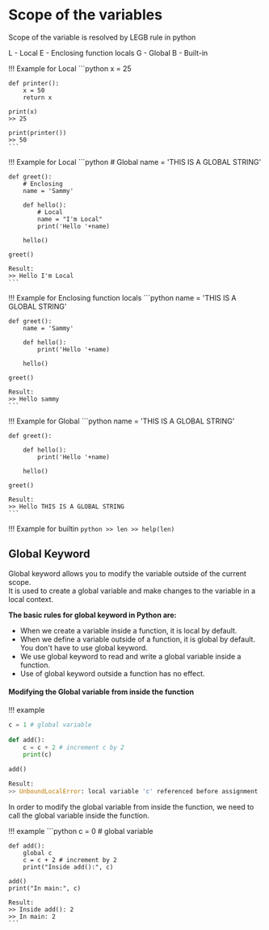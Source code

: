 # Scope of the variables

Scope of the variable is resolved by LEGB rule in python

L - Local
E - Enclosing function locals
G - Global
B - Built-in

!!! Example for Local
    ```python
    x = 25

    def printer():
        x = 50
        return x

    print(x)
    >> 25

    print(printer())
    >> 50
    ```

!!! Example for Local
    ```python
    # Global
    name = 'THIS IS A GLOBAL STRING'

    def greet():
        # Enclosing
        name = 'Sammy'
        
        def hello():
            # Local
            name = "I'm Local"
            print('Hello '+name)
            
        hello()

    greet()

    Result:
    >> Hello I'm Local
    ```

!!! Example for Enclosing function locals
    ```python
    name = 'THIS IS A GLOBAL STRING'

    def greet():
        name = 'Sammy'
        
        def hello():
            print('Hello '+name)
            
        hello()

    greet()

    Result:
    >> Hello sammy
    ```

!!! Example for Global
    ```python
    name = 'THIS IS A GLOBAL STRING'

    def greet():
        
        def hello():
            print('Hello '+name)
            
        hello()

    greet()

    Result:
    >> Hello THIS IS A GLOBAL STRING
    ```

!!! Example for builtin
    ```python
    >> len
    >> help(len)
    ```

## Global Keyword
Global keyword allows you to modify the variable outside of the current scope.   
It is used to create a global variable and make changes to the variable in a local context.

**The basic rules for global keyword in Python are:**

* When we create a variable inside a function, it is local by default.
* When we define a variable outside of a function, it is global by default. You don't have to use global keyword.
* We use global keyword to read and write a global variable inside a function.
* Use of global keyword outside a function has no effect.

#### Modifying the Global variable from inside the function

!!! example
  ```python
  c = 1 # global variable
      
  def add():
      c = c + 2 # increment c by 2
      print(c)

  add()

  Result:
  >> UnboundLocalError: local variable 'c' referenced before assignment
  ```

In order to modify the global variable from inside the function, we need to call the global variable inside the function.

!!! example
    ```python
    c = 0 # global variable

    def add():
        global c
        c = c + 2 # increment by 2
        print("Inside add():", c)

    add()
    print("In main:", c)

    Result:
    >> Inside add(): 2
    >> In main: 2
    ```